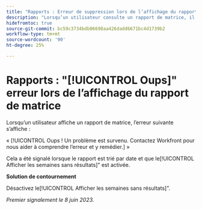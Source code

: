 ```yaml
---
title: "Rapports : Erreur de suppression lors de l’affichage du rapport de matrice"
description: "Lorsqu’un utilisateur consulte un rapport de matrice, il voit l’erreur Oups."
hidefromtoc: true
source-git-commit: bc59c3734bdb06698aa426dadd6671bc4d1739b2
workflow-type: tm+mt
source-wordcount: '90'
ht-degree: 25%

---
```



# Rapports : &quot;[!UICONTROL Oups]&quot; erreur lors de l’affichage du rapport de matrice

Lorsqu’un utilisateur affiche un rapport de matrice, l’erreur suivante s’affiche :

« [!UICONTROL Oups ! Un problème est survenu. Contactez Workfront pour nous aider à comprendre l’erreur et y remédier.] »

Cela a été signalé lorsque le rapport est trié par date et que le[!UICONTROL Afficher les semaines sans résultats]&quot; est activée.

**Solution de contournement**

Désactivez le[!UICONTROL Afficher les semaines sans résultats]&quot;.

_Premier signalement le 8 juin 2023._

